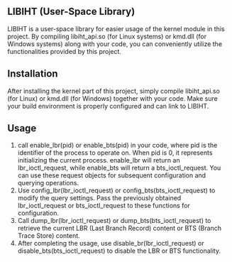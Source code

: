 ## LIBIHT (User-Space Library)
LIBIHT is a user-space library for easier usage of the kernel module in this project. By compiling libiht_api.so (for Linux systems) or kmd.dll (for Windows systems) along with your code, you can conveniently utilize the functionalities provided by this project.

## Installation
After installing the kernel part of this project, simply compile libiht_api.so (for Linux) or kmd.dll (for Windows) together with your code. Make sure your build environment is properly configured and can link to LIBIHT.

## Usage
1.  call enable_lbr(pid) or enable_bts(pid) in your code, where pid is the identifier of the process to operate on. When pid is 0, it represents initializing the current process. enable_lbr will return an lbr_ioctl_request, while enable_bts will return a bts_ioctl_request. You can use these request objects for subsequent configuration and querying operations.
1. Use config_lbr(lbr_ioctl_request) or config_bts(bts_ioctl_request) to modify the query settings. Pass the previously obtained lbr_ioctl_request or bts_ioctl_request to these functions for configuration.
1. Call dump_lbr(lbr_ioctl_request) or dump_bts(bts_ioctl_request) to retrieve the current LBR (Last Branch Record) content or BTS (Branch Trace Store) content.
1. After completing the usage, use disable_br(lbr_ioctl_request) or disable_bts(bts_ioctl_request) to disable the LBR or BTS functionality.
